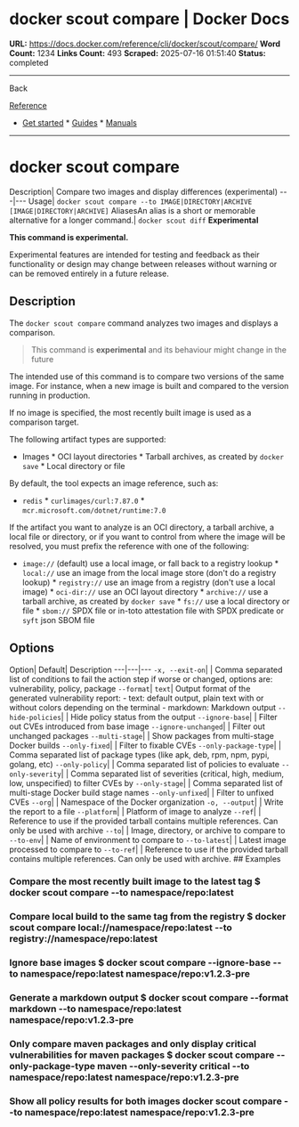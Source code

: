 # docker scout compare | Docker Docs

**URL:** https://docs.docker.com/reference/cli/docker/scout/compare/
**Word Count:** 1234
**Links Count:** 493
**Scraped:** 2025-07-16 01:51:40
**Status:** completed

---

Back

[Reference](https://docs.docker.com/reference/)

  * [Get started](https://docs.docker.com/get-started/)   * [Guides](https://docs.docker.com/guides/)   * [Manuals](https://docs.docker.com/manuals/)

* * *

# docker scout compare

Description| Compare two images and display differences \(experimental\)   ---|---   Usage| `docker scout compare --to IMAGE|DIRECTORY|ARCHIVE [IMAGE|DIRECTORY|ARCHIVE]`   AliasesAn alias is a short or memorable alternative for a longer command.| `docker scout diff`      **Experimental**

**This command is experimental.**

Experimental features are intended for testing and feedback as their functionality or design may change between releases without warning or can be removed entirely in a future release.

## Description

The `docker scout compare` command analyzes two images and displays a comparison.

> This command is **experimental** and its behaviour might change in the future

The intended use of this command is to compare two versions of the same image. For instance, when a new image is built and compared to the version running in production.

If no image is specified, the most recently built image is used as a comparison target.

The following artifact types are supported:

  * Images   * OCI layout directories   * Tarball archives, as created by `docker save`   * Local directory or file

By default, the tool expects an image reference, such as:

  * `redis`   * `curlimages/curl:7.87.0`   * `mcr.microsoft.com/dotnet/runtime:7.0`

If the artifact you want to analyze is an OCI directory, a tarball archive, a local file or directory, or if you want to control from where the image will be resolved, you must prefix the reference with one of the following:

  * `image://` \(default\) use a local image, or fall back to a registry lookup   * `local://` use an image from the local image store \(don't do a registry lookup\)   * `registry://` use an image from a registry \(don't use a local image\)   * `oci-dir://` use an OCI layout directory   * `archive://` use a tarball archive, as created by `docker save`   * `fs://` use a local directory or file   * `sbom://` SPDX file or in-toto attestation file with SPDX predicate or `syft` json SBOM file

## Options

Option| Default| Description   ---|---|---   `-x, --exit-on`| | Comma separated list of conditions to fail the action step if worse or changed, options are: vulnerability, policy, package      `--format`| `text`| Output format of the generated vulnerability report:   \- text: default output, plain text with or without colors depending on the terminal   \- markdown: Markdown output   `--hide-policies`| | Hide policy status from the output   `--ignore-base`| | Filter out CVEs introduced from base image   `--ignore-unchanged`| | Filter out unchanged packages   `--multi-stage`| | Show packages from multi-stage Docker builds   `--only-fixed`| | Filter to fixable CVEs   `--only-package-type`| | Comma separated list of package types \(like apk, deb, rpm, npm, pypi, golang, etc\)      `--only-policy`| | Comma separated list of policies to evaluate   `--only-severity`| | Comma separated list of severities \(critical, high, medium, low, unspecified\) to filter CVEs by      `--only-stage`| | Comma separated list of multi-stage Docker build stage names   `--only-unfixed`| | Filter to unfixed CVEs   `--org`| | Namespace of the Docker organization   `-o, --output`| | Write the report to a file   `--platform`| | Platform of image to analyze   `--ref`| | Reference to use if the provided tarball contains multiple references.   Can only be used with archive   `--to`| | Image, directory, or archive to compare to   `--to-env`| | Name of environment to compare to   `--to-latest`| | Latest image processed to compare to   `--to-ref`| | Reference to use if the provided tarball contains multiple references.   Can only be used with archive.      ## Examples

### Compare the most recently built image to the latest tag               $ docker scout compare --to namespace/repo:latest     

### Compare local build to the same tag from the registry               $ docker scout compare local://namespace/repo:latest --to registry://namespace/repo:latest     

### Ignore base images               $ docker scout compare --ignore-base --to namespace/repo:latest namespace/repo:v1.2.3-pre     

### Generate a markdown output               $ docker scout compare --format markdown --to namespace/repo:latest namespace/repo:v1.2.3-pre     

### Only compare maven packages and only display critical vulnerabilities for maven packages               $ docker scout compare --only-package-type maven --only-severity critical --to namespace/repo:latest namespace/repo:v1.2.3-pre     

### Show all policy results for both images               docker scout compare --to namespace/repo:latest namespace/repo:v1.2.3-pre